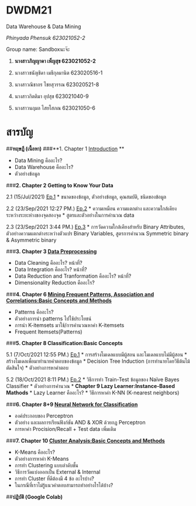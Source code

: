 # DWDM21
Data Warehouse &amp; Data Mining

_Phinyada Phensuk 623021052-2_

Group name: Sandboxนะจ๊ะ

1. **นางสาวภิญญาดา เพ็ญสุข 623021052-2** 

2. นางสาวชนัญชิดา เมธีกุลมานิต 623020516-1

3. นางสาวณิชากร ไชยสุวรรณ 623020521-8

4. นางสาวกิตติมา อุปสุข 623021040-9

5. นางสาวนฤมล ไสยโสภณ 623021050-6

# สารบัญ
##**ทฤษฎี (เนื้อหา)** 
###**1. Chapter 1 [Introduction](https://github.com/PhinyadaPhen/DWDM21/blob/main/Chapter%201.pdf) **
  * Data Mining คืออะไร?
  * Data Warehouse คืออะไร?
  * ตัวอย่างข้อมูล

###**2. Chapter 2 Getting to Know Your Data**

   2.1 (15/Jul/2021) [Ep.1](https://github.com/PhinyadaPhen/DWDM21/blob/main/Chapter%202.1.pdf)
      * ขนาดของข้อมูล, ตัวอย่างข้อมูล, คุณสมบัติ, ชนิดของข้อมูล
    
   2.2 (23/Sep/2021 12:27 PM.) [Ep.2](https://github.com/PhinyadaPhen/DWDM21/blob/112dc8d58c4ec5fe6d82e9430d7c9dede6227480/Chapter%202%20End.pdf)
      * ความเหมือน ความแตกต่าง และความใกล้เคียง ระหว่างระยะห่างของจุดสองจุด
      * สูตรและตัวอย่างในการคำนวณ data
    
   2.3 (23/Sep/2021 3:44 PM.) [Ep.3](https://github.com/PhinyadaPhen/DWDM21/blob/112dc8d58c4ec5fe6d82e9430d7c9dede6227480/Chapter%202%20Dissimilarity.pdf)
      * การวัดความใกล้เคียงสำหรับ Binary Attributes, ตัวอย่างความแตกต่างระหว่างตัวแปร Binary Variables, สูตรการคำนวณ Symmetric binary & Asymmetric binary
    
###**3. Chapter 3 [Data Preprocessing](https://github.com/PhinyadaPhen/DWDM21/blob/17f02cbdf246af989b1bc6bbe5f9c140c64d61a2/Chapter%203.pdf)**
  * Data Cleaning คืออะไร? หน้าที่?
  * Data Integration คืออะไร? หน้าที่?
  * Data Reduction and Tranformation คืออะไร? หน้าที่?
  * Dimensionality Reduction คืออะไร?

###**4. Chapter 6 [Mining Frequent Patterns, Association and Correlations:Basic Concepts and Methods](https://github.com/PhinyadaPhen/DWDM21/blob/df5d91b54aaf8f46e00c9de4314b4c1e74b39da5/Chapter%206%20k-itemsets.pdf)**
  * Patterns คืออะไร? 
  * ตัวอย่างการนำ patterns ไปใช้ประโยชน์
  * การนำ K-itemsets มาใช้/การคำนวณหาค่า K-itemsets
  * Frequent Itemsets(Patterns) 

###**5. Chapter 8 Classification:Basic Concepts**

   5.1 (7/Oct/2021 12:55 PM.) [Ep.1](https://github.com/PhinyadaPhen/DWDM21/blob/main/Chapter%208%20Classification%20.pdf)
      * การสร้างโมเดลแบบมีผู้สอน และโมเดลแบบไม่มีผู้สอน
      * สร้างโมเดลเพื่อมาทำนายคำตอบของข้อมูล
      * Decision Tree Induction (การทำนายโดยวิธีต้นไม้ตัดสินใจ)
      * ตัวอย่างการหาคำตอบ
    
   5.2 (18/Oct/2021 8:11 PM.) [Ep.2](https://github.com/PhinyadaPhen/DWDM21/blob/450449bc472abe3e4dff9914bcaead8f34bfb1b7/Chapter%208%20Nai%CC%88ve%20Bayes%20Classifier.pdf)
      * วิธีการทำ Train-Test ข้อมูลของ Naïve Bayes Classifier
      * ตัวอย่างการคำนวณ
      * **Chapter 9 Lazy Learner:Instance-Based Mathods**
      * Lazy Learner คืออะไร?
      * วิธีการหาค่า K-NN (K-nearest neighbors)

###**6. Chapter 8+9 [Neural Network for Classification](https://github.com/PhinyadaPhen/DWDM21/blob/ba3759af91b84491dbb0e83e224b52b0bda2a7af/Chapter%208-9%20Neural%20Network%20.pdf)**
  * องค์ประกอบของ Perceptron
  * ตัวอย่าง และผลการเรียนฟังก์ชัน AND & XOR ด้วยกฏ Perceptron
  * การหาค่า Procision/Recall + Test data เพิ่มเติม

###**7. Chapter 10 [Cluster Analysis:Basic Concepts and Methods](https://github.com/PhinyadaPhen/DWDM21/blob/68e67c768bcd6e4e20b657dd4fa36ce143f0b87d/Chapter%2010%20Cluster%20Analysis%20.pdf)**
  * K-Means คืออะไร?
  * ตัวอย่างการหาค่า K-Means
  * การทำ Clustering แบบลำดับชั้น 
  * วิธีการวัดแบ่งออกเป็น External & Internal
  * การทำ Cluster ที่ดีต้องมี 4 ข้อ อะไรบ้าง?
  * ในกรณีที่เราไม่รู้แนวคำตอบสามารถทำอย่างไรได้บ้าง?

##**ปฏิบัติ (Google Colab)** 
